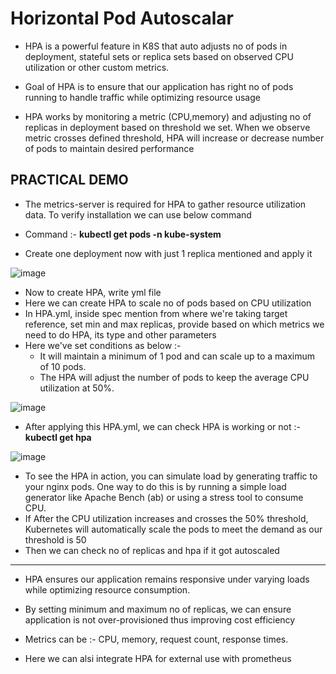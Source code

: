 # Horizontal Pod Autoscalar

- HPA is a powerful feature in K8S that auto adjusts no of pods in deployment, stateful sets or replica sets based on observed CPU utilization or other custom metrics.
- Goal of HPA is to ensure that our application has right no of pods running to handle traffic while optimizing resource usage

- HPA works by monitoring a metric (CPU,memory) and adjusting no of replicas in deployment based on threshold we set. When we observe metric crosses defined threshold, HPA will increase or decrease number of pods to maintain desired performance

PRACTICAL DEMO
-
- The metrics-server is required for HPA to gather resource utilization data. To verify installation we can use below command
- Command :- **kubectl get pods -n kube-system**

- Create one deployment now with just 1 replica mentioned and apply it

![image](https://github.com/user-attachments/assets/d17557bb-15aa-4e41-82a9-3235c53e1e62)

- Now to create HPA, write yml file
- Here we can create HPA to scale no of pods based on CPU utilization
- In HPA.yml, inside spec mention from where we're taking target reference, set min and max replicas, provide based on which metrics we need to do HPA, its type and other parameters
- Here we've set conditions as below :-
  - It will maintain a minimum of 1 pod and can scale up to a maximum of 10 pods.
  - The HPA will adjust the number of pods to keep the average CPU utilization at 50%.

![image](https://github.com/user-attachments/assets/cd968451-a3ca-4951-ac62-5ec392e511ae)

- After applying this HPA.yml, we can check HPA is working or not :- **kubectl get hpa**

![image](https://github.com/user-attachments/assets/419519b5-e03a-45fd-8848-10b904b86b38)

- To see the HPA in action, you can simulate load by generating traffic to your nginx pods. One way to do this is by running a simple load generator like Apache Bench (ab) or using a stress tool to consume CPU.
- If After the CPU utilization increases and crosses the 50% threshold, Kubernetes will automatically scale the pods to meet the demand as our threshold is 50
- Then we can check no of replicas and hpa if it got autoscaled

-----------------------------------------------

- HPA ensures our application remains responsive under varying loads while optimizing resource consumption.
- By setting minimum and maximum no of replicas, we can ensure application is not over-provisioned thus improving cost efficiency

- Metrics can be :- CPU, memory, request count, response times.
- Here we can alsi integrate HPA for external use with prometheus

